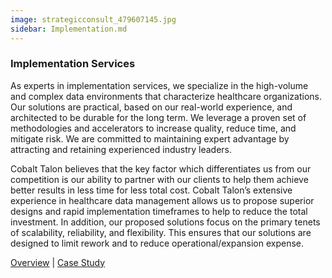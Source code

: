 ```yaml
---
image: strategicconsult_479607145.jpg
sidebar: Implementation.md
---
```


### Implementation Services

As experts in implementation services, we specialize in the high-volume and complex data environments that characterize healthcare organizations. Our solutions are practical, based on our real-world experience, and architected to be durable for the long term. We leverage a proven set of methodologies and accelerators to increase quality, reduce time, and mitigate risk. We are committed to maintaining expert advantage by attracting and retaining experienced industry leaders.

Cobalt Talon believes that the key factor which differentiates us from our competition is our ability to partner with our clients to help them achieve better results in less time for less total cost. Cobalt Talon’s extensive experience in healthcare data management allows us to propose superior designs and rapid implementation timeframes to help to reduce the total investment. In addition, our proposed solutions focus on the primary tenets of scalability, reliability, and flexibility. This ensures that our solutions are designed to limit rework and to reduce operational/expansion expense.

[Overview] | [Case Study]


[Overview]: /solutions/overview-strategicconsulting-implementation.html



[Case Study]: /solutions/overview-strategicconsulting-implementation-case.html